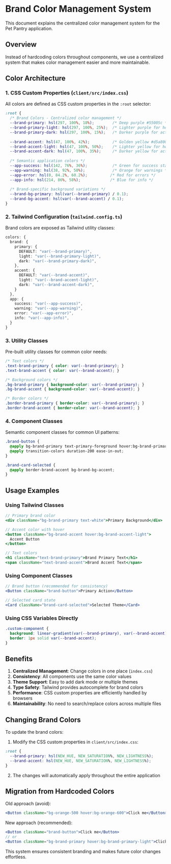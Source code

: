 # Brand Color Management System

This document explains the centralized color management system for the Pet Pantry application.

## Overview

Instead of hardcoding colors throughout components, we use a centralized system that makes color management easier and more maintainable.

## Color Architecture

### 1. CSS Custom Properties (`client/src/index.css`)

All colors are defined as CSS custom properties in the `:root` selector:

```css
:root {
  /* Brand Colors - Centralized color management */
  --brand-primary: hsl(297, 100%, 18%);        /* Deep purple #55005c */
  --brand-primary-light: hsl(297, 100%, 25%);  /* Lighter purple for hover states */
  --brand-primary-dark: hsl(297, 100%, 15%);   /* Darker purple for active states */
  
  --brand-accent: hsl(47, 100%, 42%);          /* Golden yellow #d5a800 */
  --brand-accent-light: hsl(47, 100%, 50%);    /* Lighter yellow for hover states */
  --brand-accent-dark: hsl(47, 100%, 35%);     /* Darker yellow for active states */
  
  /* Semantic application colors */
  --app-success: hsl(142, 76%, 36%);           /* Green for success states */
  --app-warning: hsl(38, 92%, 50%);            /* Orange for warnings */
  --app-error: hsl(0, 84.2%, 60.2%);          /* Red for errors */
  --app-info: hsl(214, 86%, 58%);             /* Blue for info */
  
  /* Brand-specific background variations */
  --brand-bg-primary: hsl(var(--brand-primary) / 0.1);
  --brand-bg-accent: hsl(var(--brand-accent) / 0.1);
}
```

### 2. Tailwind Configuration (`tailwind.config.ts`)

Brand colors are exposed as Tailwind utility classes:

```typescript
colors: {
  brand: {
    primary: {
      DEFAULT: "var(--brand-primary)",
      light: "var(--brand-primary-light)",
      dark: "var(--brand-primary-dark)",
    },
    accent: {
      DEFAULT: "var(--brand-accent)",
      light: "var(--brand-accent-light)",
      dark: "var(--brand-accent-dark)",
    }
  },
  app: {
    success: "var(--app-success)",
    warning: "var(--app-warning)",
    error: "var(--app-error)",
    info: "var(--app-info)",
  }
}
```

### 3. Utility Classes

Pre-built utility classes for common color needs:

```css
/* Text colors */
.text-brand-primary { color: var(--brand-primary); }
.text-brand-accent { color: var(--brand-accent); }

/* Background colors */
.bg-brand-primary { background-color: var(--brand-primary); }
.bg-brand-accent { background-color: var(--brand-accent); }

/* Border colors */
.border-brand-primary { border-color: var(--brand-primary); }
.border-brand-accent { border-color: var(--brand-accent); }
```

### 4. Component Classes

Semantic component classes for common UI patterns:

```css
.brand-button {
  @apply bg-brand-primary text-primary-foreground hover:bg-brand-primary-light active:bg-brand-primary-dark;
  @apply transition-colors duration-200 ease-in-out;
}

.brand-card-selected {
  @apply border-brand-accent bg-brand-bg-accent;
}
```

## Usage Examples

### Using Tailwind Classes

```jsx
// Primary brand color
<div className="bg-brand-primary text-white">Primary Background</div>

// Accent color with hover
<button className="bg-brand-accent hover:bg-brand-accent-light">
  Accent Button
</button>

// Text colors
<h1 className="text-brand-primary">Brand Primary Text</h1>
<span className="text-brand-accent">Brand Accent Text</span>
```

### Using Component Classes

```jsx
// Brand button (recommended for consistency)
<Button className="brand-button">Primary Action</Button>

// Selected card state
<Card className="brand-card-selected">Selected Theme</Card>
```

### Using CSS Variables Directly

```css
.custom-component {
  background: linear-gradient(var(--brand-primary), var(--brand-accent));
  border: 1px solid var(--brand-accent);
}
```

## Benefits

1. **Centralized Management**: Change colors in one place (`index.css`)
2. **Consistency**: All components use the same color values
3. **Theme Support**: Easy to add dark mode or multiple themes
4. **Type Safety**: Tailwind provides autocomplete for brand colors
5. **Performance**: CSS custom properties are efficiently handled by browsers
6. **Maintainability**: No need to search/replace colors across multiple files

## Changing Brand Colors

To update the brand colors:

1. Modify the CSS custom properties in `client/src/index.css`:
```css
:root {
  --brand-primary: hsl(NEW_HUE, NEW_SATURATION%, NEW_LIGHTNESS%);
  --brand-accent: hsl(NEW_HUE, NEW_SATURATION%, NEW_LIGHTNESS%);
}
```

2. The changes will automatically apply throughout the entire application

## Migration from Hardcoded Colors

Old approach (avoid):
```jsx
<Button className="bg-orange-500 hover:bg-orange-600">Click me</Button>
```

New approach (recommended):
```jsx
<Button className="brand-button">Click me</Button>
// or
<Button className="bg-brand-primary hover:bg-brand-primary-light">Click me</Button>
```

This system ensures consistent branding and makes future color changes effortless.